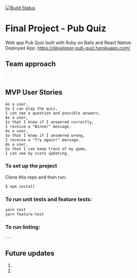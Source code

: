 [![Build Status](https://travis-ci.com/shannongamby/developer-pub-quiz.svg?branch=master)](https://travis-ci.com/shannongamby/developer-pub-quiz)
# Final Project  - Pub Quiz
Web app Pub Quiz built with Ruby on Rails and React Native.  
Deployed App: https://developer-pub-quiz.herokuapp.com/
## Team approach
.
## MVP User Stories
```
As a user,
So I can play the quiz,
I can see a question and possible answers.
As a user,
So that I know if I answered correctly,
I receive a "Winner" message.
As a user,
So that I know if I answered wrong,
I receive a "Try again!" message.
As a user,
So that I can keep track of my game,
I can see my score updating.
```

### To set up the project
Clone this repo and then run:
```
$ npm install
```
### To run unit tests and feature tests:
```
yarn test
yarn feature-test
```
### To run linting:
```
---
```
## Future updates
1.
2.
